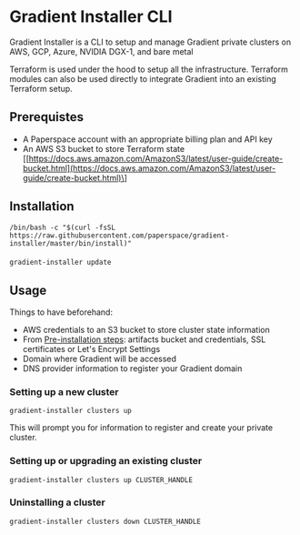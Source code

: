 # Gradient Installer CLI

Gradient Installer is a CLI to setup and manage Gradient private clusters on AWS, GCP, Azure, NVIDIA DGX-1, and bare metal

Terraform is used under the hood to setup all the infrastructure. Terraform modules can also be used directly to integrate Gradient into an existing Terraform setup.

## Prerequistes

* A Paperspace account with an appropriate billing plan and API key
* An AWS S3 bucket to store Terraform state \[[https://docs.aws.amazon.com/AmazonS3/latest/user-guide/create-bucket.html](https://docs.aws.amazon.com/AmazonS3/latest/user-guide/create-bucket.html)\]

## Installation

```
/bin/bash -c "$(curl -fsSL https://raw.githubusercontent.com/paperspace/gradient-installer/master/bin/install)"
```

#### 

```text
gradient-installer update
```

## **Usage**

Things to have beforehand:

* AWS credentials to an S3 bucket to store cluster state information
* From [Pre-installation steps](pre-installation-steps.md): artifacts bucket and credentials, SSL certificates or Let's Encrypt Settings
* Domain where Gradient will be accessed
* DNS provider information to register your Gradient domain

### Setting up a new cluster

```text
gradient-installer clusters up
```

This will prompt you for information to register and create your private cluster. 

### Setting up or upgrading an existing cluster

```text
gradient-installer clusters up CLUSTER_HANDLE
```

### Uninstalling a cluster

```text
gradient-installer clusters down CLUSTER_HANDLE
```

